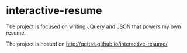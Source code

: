 # interactive-resume

The project is focused on writing JQuery and JSON that powers my own resume. 

The project is hosted on  http://qqttss.github.io/interactive-resume/
